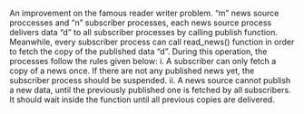 An improvement on the famous reader writer problem.
“m” news source proccesses and “n” subscriber processes, each news source process delivers data “d” to all subscriber processes by calling publish function. 
Meanwhile, every subscriber process can call read_news() function in order to fetch the copy of the published data “d”. 
During this operation, the processes follow the rules given below:
i. A subscriber can only fetch a copy of a news once. If there are not any published news yet, the subscriber process should be suspended.
ii. A news source cannot publish a new data, until the previously published one is fetched by all subscribers. It should wait inside the function until all previous copies are delivered.

